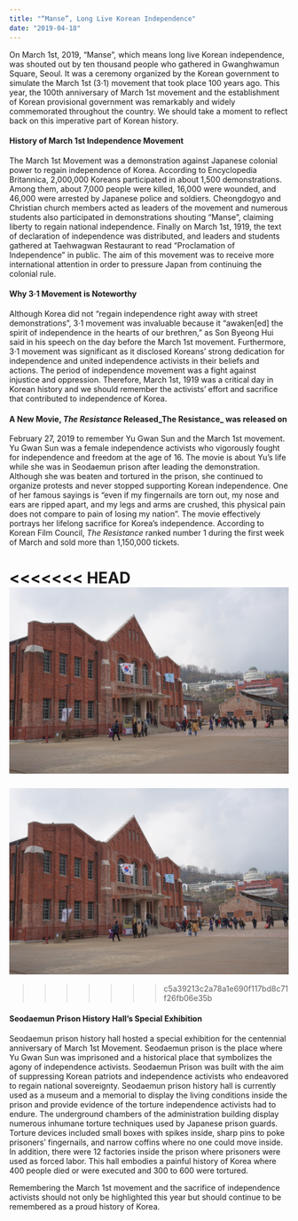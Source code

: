 ```yaml
---
title: "“Manse”, Long Live Korean Independence"
date: "2019-04-18"
---
```


On March 1st, 2019, “Manse”, which means long live Korean independence, was shouted out by ten thousand people who gathered in Gwanghwamun Square, Seoul. It was a ceremony organized by the Korean government to simulate the March 1st (3·1) movement that took place 100 years ago. This year, the 100th anniversary of March 1st movement and the establishment of Korean provisional government was remarkably and widely commemorated throughout the country. We should take a moment to reflect back on this imperative part of Korean history.

#### History of March 1st Independence Movement

The March 1st Movement was a demonstration against Japanese colonial power to regain independence of Korea. According to Encyclopedia Britannica, 2,000,000 Koreans participated in about 1,500 demonstrations. Among them, about 7,000 people were killed, 16,000 were wounded, and 46,000 were arrested by Japanese police and soldiers. Cheongdogyo and Christian church members acted as leaders of the movement and numerous students also participated in demonstrations shouting “Manse”, claiming liberty to regain national independence. Finally on March 1st, 1919, the text of declaration of independence was distributed, and leaders and students gathered at Taehwagwan Restaurant to read “Proclamation of Independence” in public. The aim of this movement was to receive more international attention in order to pressure Japan from continuing the colonial rule.  

#### Why 3·1 Movement is Noteworthy

Although Korea did not “regain independence right away with street demonstrations”, 3·1 movement was invaluable because it “awaken\[ed\] the spirit of independence in the hearts of our brethren,” as Son Byeong Hui said in his speech on the day before the March 1st movement. Furthermore, 3·1 movement was significant as it disclosed Koreans’ strong dedication for independence and united independence activists in their beliefs and actions. The period of independence movement was a fight against injustice and oppression. Therefore, March 1st, 1919 was a critical day in Korean history and we should remember the activists’ effort and sacrifice that contributed to independence of Korea.  

#### A New Movie, _The Resistance_ Released_The Resistance_ was released on

February 27, 2019 to remember Yu Gwan Sun and the March 1st movement. Yu Gwan Sun was a female independence activists who vigorously fought for independence and freedom at the age of 16. The movie is about Yu’s life while she was in Seodaemun prison after leading the demonstration. Although she was beaten and tortured in the prison, she continued to organize protests and never stopped supporting Korean independence. One of her famous sayings is “even if my fingernails are torn out, my nose and ears are ripped apart, and my legs and arms are crushed, this physical pain does not compare to pain of losing my nation”. The movie effectively portrays her lifelong sacrifice for Korea’s independence. According to Korean Film Council, _The Resistance_ ranked number 1 during the first week of March and sold more than 1,150,000 tickets.

<<<<<<< HEAD
![](./images/IMG_7814-1024x683.jpg)
=======
![](images/IMG_7814-1024x683.jpg)
>>>>>>> c5a39213c2a78a1e690f117bd8c71f26fb06e35b

#### Seodaemun Prison History Hall’s Special Exhibition

Seodaemun prison history hall hosted a special exhibition for the centennial anniversary of March 1st Movement. Seodaemun prison is the place where Yu Gwan Sun was imprisoned and a historical place that symbolizes the agony of independence activists. Seodaemun Prison was built with the aim of suppressing Korean patriots and independence activists who endeavored to regain national sovereignty. Seodaemun prison history hall is currently used as a museum and a memorial to display the living conditions inside the prison and provide evidence of the torture independence activists had to endure. The underground chambers of the administration building display numerous inhumane torture techniques used by Japanese prison guards. Torture devices included small boxes with spikes inside, sharp pins to poke prisoners’ fingernails, and narrow coffins where no one could move inside. In addition, there were 12 factories inside the prison where prisoners were used as forced labor. This hall embodies a painful history of Korea where 400 people died or were executed and 300 to 600 were tortured.  

Remembering the March 1st movement and the sacrifice of independence activists should not only be highlighted this year but should continue to be remembered as a proud history of Korea.
